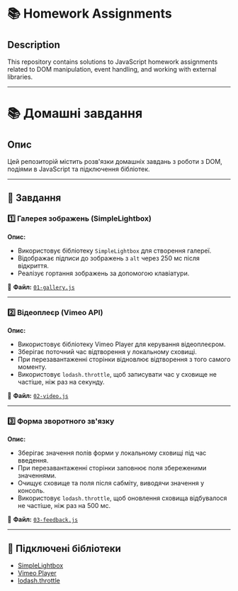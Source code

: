 # 📚 Homework Assignments

## Description
This repository contains solutions to JavaScript homework assignments related to DOM manipulation, event handling, and working with external libraries.

---

# 📚 Домашні завдання

## Опис
Цей репозиторій містить розв'язки домашніх завдань з роботи з DOM, подіями в JavaScript та підключення бібліотек.

---

## 📌 Завдання

### 1️⃣ Галерея зображень (SimpleLightbox)
**Опис:**
- Використовує бібліотеку `SimpleLightbox` для створення галереї.
- Відображає підписи до зображень з `alt` через 250 мс після відкриття.
- Реалізує гортання зображень за допомогою клавіатури.

📁 **Файл:** [`01-gallery.js`](./src/js/01-gallery.js)

---

### 2️⃣ Відеоплеєр (Vimeo API)
**Опис:**
- Використовує бібліотеку Vimeo Player для керування відеоплеєром.
- Зберігає поточний час відтворення у локальному сховищі.
- При перезавантаженні сторінки відновлює відтворення з того самого моменту.
- Використовує `lodash.throttle`, щоб записувати час у сховище не частіше, ніж раз на секунду.

📁 **Файл:** [`02-video.js`](./src/js/02-video.js)

---

### 3️⃣ Форма зворотного зв'язку
**Опис:**
- Зберігає значення полів форми у локальному сховищі під час введення.
- При перезавантаженні сторінки заповнює поля збереженими значеннями.
- Очищує сховище та поля після сабміту, виводячи значення у консоль.
- Використовує `lodash.throttle`, щоб оновлення сховища відбувалося не частіше, ніж раз на 500 мс.

📁 **Файл:** [`03-feedback.js`](./src/js/03-feedback.js)

---

## 🔗 Підключені бібліотеки

- [SimpleLightbox](https://www.npmjs.com/package/simplelightbox)
- [Vimeo Player](https://github.com/vimeo/player.js/#vimeo-player-api)
- [lodash.throttle](https://www.npmjs.com/package/lodash.throttle)